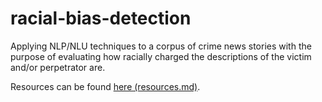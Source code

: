 # racial-bias-detection
Applying NLP/NLU techniques to a corpus of crime news stories with the purpose of evaluating how racially charged the descriptions of the victim and/or perpetrator are.



Resources can be found [here (resources.md)](resources.md).